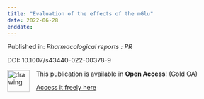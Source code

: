 ```yaml
---
title: "Evaluation of the effects of the mGlu"
date: 2022-06-28
enddate:
---
```


Published in: *Pharmacological reports : PR*

DOI: 10.1007/s43440-022-00378-9

<img src="https://upload.wikimedia.org/wikipedia/commons/thumb/7/77/Open_Access_logo_PLoS_transparent.svg/800px-Open_Access_logo_PLoS_transparent.svg.png" alt="drawing" width="50" align="left"/> &nbsp;&nbsp;&nbsp;This publication is available in **Open Access**! (Gold OA)

&nbsp;&nbsp;&nbsp;[Access it freely here](https://doi.org/10.1016/j.nicl.2022.103096
)

